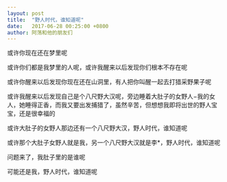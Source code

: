 ```yaml
---
layout: post
title:  "野人时代，谁知道呢"
date:   2017-06-28 00:25:00 +0800
author: 阿荡和他的朋友们
---
```


或许你现在还在梦里呢

或许你们都是我梦里的人呢，或许我醒来以后发现你们根本不存在呢

或许你醒来以后发现你现在还在山洞里，有人把你叫醒一起去打猎采野果子呢

或许我醒来以后发现自己是个八尺野大汉呢，旁边睡着大肚子的女野人−我的女人，她睡得正香，而我又要出发捕猎了，虽然辛苦，但想想我即将出世的野人宝宝，还是很幸福的

或许大肚子的女野人那边还有一个八尺野大汉，野人时代，谁知道呢

或许那个大肚子女野人就是我，另一个八尺野大汉就是李*，野人时代，谁知道呢

问题来了，我肚子里的是谁呢

可能还是我，野人时代，谁知道呢

